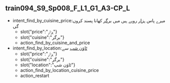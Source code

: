 ## train094_S9_Sp008_F_L1_G1_A3-CP_L
* intent_find_by_cuisine_price:میرے پاس [ہزار](price) روپے ہیں میں [برگر](cuisine) کھانا پسند کروں گی
	- slot{"price":"ہزار"}
	- slot{"cuisine":"برگر"}
	- action_find_by_cuisine_and_price
* intent_find_by_location:[ٹاؤن شپ](location) سے
	- slot{"price":"ہزار"}
	- slot{"cuisine":"برگر"}
	- slot{"location":"ٹاؤن شپ"}
	- action_find_by_location_cuisine_price
	- action_restart